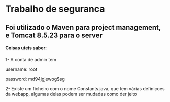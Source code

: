 <h1>Trabalho de seguranca</h1>

<h2>Foi utilizado o Maven para project management, e Tomcat 8.5.23 para o server</h2>

<h4>Coisas uteis saber:</h4>
<p>1- A conta de admin tem </p>
<p>username: root</p>
<p>password: md94jgjewog$sg</p>
<p>2- Existe um ficheiro com o nome Constants.java, que tem várias definiçoes da webapp, algumas delas podem ser mudadas como der jeito</p>
